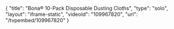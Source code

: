 {
    "title": "Bona&reg; 10-Pack Disposable Dusting Cloths",
    "type": "solo",
    "layout": "iframe-static",
    "videoId": "109967820",
    "url": "\/tvpembed\/109967820"
}